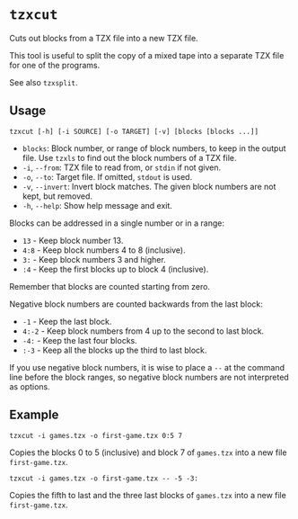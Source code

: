 # `tzxcut`

Cuts out blocks from a TZX file into a new TZX file.

This tool is useful to split the copy of a mixed tape into a separate TZX file for one of the programs.

See also `tzxsplit`.

## Usage

```
tzxcut [-h] [-i SOURCE] [-o TARGET] [-v] [blocks [blocks ...]]
```

* `blocks`: Block number, or range of block numbers, to keep in the output file. Use `tzxls` to find out the block numbers of a TZX file.
* `-i`, `--from`: TZX file to read from, or `stdin` if not given.
* `-o`, `--to`: Target file. If omitted, `stdout` is used.
* `-v`, `--invert`: Invert block matches. The given block numbers are not kept, but removed.
* `-h`, `--help`: Show help message and exit.

Blocks can be addressed in a single number or in a range:

* `13` - Keep block number 13.
* `4:8` - Keep block numbers 4 to 8 (inclusive).
* `3:` - Keep block numbers 3 and higher.
* `:4` - Keep the first blocks up to block 4 (inclusive).

Remember that blocks are counted starting from zero.

Negative block numbers are counted backwards from the last block:

* `-1` - Keep the last block.
* `4:-2` - Keep block numbers from 4 up to the second to last block.
* `-4:` - Keep the last four blocks.
* `:-3` - Keep all the blocks up the third to last block.

If you use negative block numbers, it is wise to place a `--` at the command line before the block ranges, so negative block numbers are not interpreted as options.

## Example

```
tzxcut -i games.tzx -o first-game.tzx 0:5 7
```

Copies the blocks 0 to 5 (inclusive) and block 7 of `games.tzx` into a new file `first-game.tzx`.

```
tzxcut -i games.tzx -o first-game.tzx -- -5 -3:
```

Copies the fifth to last and the three last blocks of `games.tzx` into a new file `first-game.tzx`.
